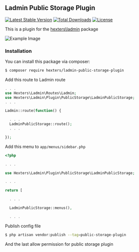 ## Ladmin Public Storage Plugin

[![Latest Stable Version](https://poser.pugx.org/hexters/ladmin-public-storage-plugin/v/stable)](https://packagist.org/packages/hexters/ladmin-public-storage-plugin)
[![Total Downloads](https://poser.pugx.org/hexters/ladmin-public-storage-plugin/downloads)](https://packagist.org/packages/hexters/ladmin-public-storage-plugin)
[![License](https://poser.pugx.org/hexters/ladmin-public-storage-plugin/license)](https://packagist.org/packages/hexters/ladmin-public-storage-plugin)

This is a plugin for the [hexters\ladmin](https://github.com/hexters/ladmin/blob/v1.8.3/readme.md) package

![Example Image](https://github.com/hexters/ladmin-public-storage-plugin/blob/master/example.png?raw=true)

### Installation

You can install this package via composer:
```bash
$ composer require hexters/ladmin-public-storage-plugin
```

Add this route to Ladmin route
```php
. . .
use Hexters\Ladmin\Routes\Ladmin;
use Hexters\Ladmin\Plugin\PublicStorage\LadminPublicStorage;
. . .

Ladmin::route(function() {

  . . .
  LadminPublicStorage::route();
  . . .

});
```

Add this menu to `app/menus/sidebar.php`
```php
<?php 

. . .

use Hexters\Ladmin\Plugin\PublicStorage\LadminPublicStorage;

. . .

return [

  . . .

  LadminPublicStorage::menus(),

  . . .

```

Publish config file
```bash
$ php artisan vendor:publish --tag=public-storage-plugin
```

And the last allow permission for public storage plugin
